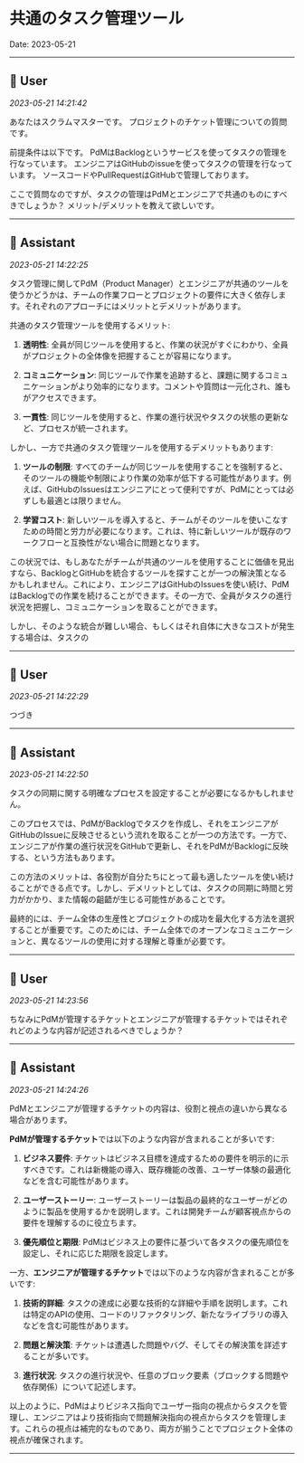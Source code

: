 # 共通のタスク管理ツール

Date: 2023-05-21

---

## 👤 User
*2023-05-21 14:21:42*

あなたはスクラムマスターです。
プロジェクトのチケット管理についての質問です。

前提条件は以下です。
PdMはBacklogというサービスを使ってタスクの管理を行なっています。
エンジニアはGitHubのissueを使ってタスクの管理を行なっています。
ソースコードやPullRequestはGitHubで管理しております。

ここで質問なのですが、タスクの管理はPdMとエンジニアで共通のものにすべきでしょうか？
メリット/デメリットを教えて欲しいです。

---

## 🤖 Assistant
*2023-05-21 14:22:25*

タスク管理に関してPdM（Product Manager）とエンジニアが共通のツールを使うかどうかは、チームの作業フローとプロジェクトの要件に大きく依存します。それぞれのアプローチにはメリットとデメリットがあります。

共通のタスク管理ツールを使用するメリット:

1. **透明性**: 全員が同じツールを使用すると、作業の状況がすぐにわかり、全員がプロジェクトの全体像を把握することが容易になります。

2. **コミュニケーション**: 同じツールで作業を追跡すると、課題に関するコミュニケーションがより効率的になります。コメントや質問は一元化され、誰もがアクセスできます。

3. **一貫性**: 同じツールを使用すると、作業の進行状況やタスクの状態の更新など、プロセスが統一されます。

しかし、一方で共通のタスク管理ツールを使用するデメリットもあります:

1. **ツールの制限**: すべてのチームが同じツールを使用することを強制すると、そのツールの機能や制限により作業の効率が低下する可能性があります。例えば、GitHubのIssuesはエンジニアにとって便利ですが、PdMにとっては必ずしも最適とは限りません。

2. **学習コスト**: 新しいツールを導入すると、チームがそのツールを使いこなすための時間と労力が必要になります。これは、特に新しいツールが既存のワークフローと互換性がない場合に問題となります。

この状況では、もしあなたがチームが共通のツールを使用することに価値を見出すなら、BacklogとGitHubを統合するツールを探すことが一つの解決策となるかもしれません。これにより、エンジニアはGitHubのIssuesを使い続け、PdMはBacklogでの作業を続けることができます。その一方で、全員がタスクの進行状況を把握し、コミュニケーションを取ることができます。

しかし、そのような統合が難しい場合、もしくはそれ自体に大きなコストが発生する場合は、タスクの

---

## 👤 User
*2023-05-21 14:22:29*

つづき

---

## 🤖 Assistant
*2023-05-21 14:22:50*

タスクの同期に関する明確なプロセスを設定することが必要になるかもしれません。

このプロセスでは、PdMがBacklogでタスクを作成し、それをエンジニアがGitHubのIssueに反映させるという流れを取ることが一つの方法です。一方で、エンジニアが作業の進行状況をGitHubで更新し、それをPdMがBacklogに反映する、という方法もあります。

この方法のメリットは、各役割が自分たちにとって最も適したツールを使い続けることができる点です。しかし、デメリットとしては、タスクの同期に時間と労力がかかり、また情報の齟齬が生じる可能性があることです。

最終的には、チーム全体の生産性とプロジェクトの成功を最大化する方法を選択することが重要です。このためには、チーム全体でのオープンなコミュニケーションと、異なるツールの使用に対する理解と尊重が必要です。

---

## 👤 User
*2023-05-21 14:23:56*

ちなみにPdMが管理するチケットとエンジニアが管理するチケットではそれぞれどのような内容が記述されるべきでしょうか？

---

## 🤖 Assistant
*2023-05-21 14:24:26*

PdMとエンジニアが管理するチケットの内容は、役割と視点の違いから異なる場合があります。

**PdMが管理するチケット**では以下のような内容が含まれることが多いです:

1. **ビジネス要件**: チケットはビジネス目標を達成するための要件を明示的に示すべきです。これは新機能の導入、既存機能の改善、ユーザー体験の最適化などを含む可能性があります。

2. **ユーザーストーリー**: ユーザーストーリーは製品の最終的なユーザーがどのように製品を使用するかを説明します。これは開発チームが顧客視点からの要件を理解するのに役立ちます。

3. **優先順位と期限**: PdMはビジネス上の要件に基づいて各タスクの優先順位を設定し、それに応じた期限を設定します。

一方、**エンジニアが管理するチケット**では以下のような内容が含まれることが多いです:

1. **技術的詳細**: タスクの達成に必要な技術的な詳細や手順を説明します。これは特定のAPIの使用、コードのリファクタリング、新たなライブラリの導入などを含む可能性があります。

2. **問題と解決策**: チケットは遭遇した問題やバグ、そしてその解決策を詳述することが多いです。

3. **進行状況**: タスクの進行状況や、任意のブロック要素（ブロックする問題や依存関係）について記述します。

以上のように、PdMはよりビジネス指向でユーザー指向の視点からタスクを管理し、エンジニアはより技術指向で問題解決指向の視点からタスクを管理します。これらの視点は補完的なものであり、両方が揃うことでプロジェクト全体の視点が確保されます。

---
